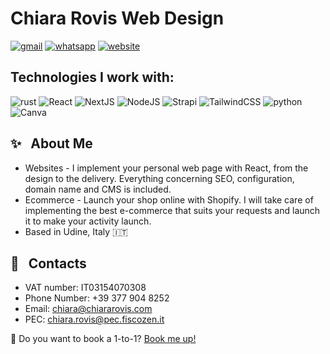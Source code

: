 # Chiara Rovis Web Design

[![gmail](https://img.shields.io/badge/Gmail-D14836?style=for-the-badge&logo=gmail&logoColor=white)](mailto:info@chiararovis.com)
[![whatsapp](	https://img.shields.io/badge/WhatsApp-25D366?style=for-the-badge&logo=whatsapp&logoColor=white)](https://api.whatsapp.com/send?phone=393779048252)
[![website](https://img.shields.io/badge/website-000000?style=for-the-badge&logo=About.me&logoColor=white)](https://www.chiararovis.com)

## Technologies I work with:

![rust](https://img.shields.io/badge/Rust-000000?style=for-the-badge&logo=rust&logoColor=white)
![React](https://img.shields.io/badge/react-%2320232a.svg?style=for-the-badge&logo=react&logoColor=%2361DAFB)
![NextJS](https://img.shields.io/badge/next%20js-000000?style=for-the-badge&logo=nextdotjs&logoColor=white)
![NodeJS](https://img.shields.io/badge/node.js-6DA55F?style=for-the-badge&logo=node.js&logoColor=white)
![Strapi](https://img.shields.io/badge/strapi-%232E7EEA.svg?style=for-the-badge&logo=strapi&logoColor=white)
![TailwindCSS](https://img.shields.io/badge/tailwindcss-%2338B2AC.svg?style=for-the-badge&logo=tailwind-css&logoColor=white)
![python](https://img.shields.io/badge/Python-FFD43B?style=for-the-badge&logo=python&logoColor=blue)
![Canva](https://img.shields.io/badge/Canva-%2300C4CC.svg?&style=for-the-badge&logo=Canva&logoColor=white)

## ✨ &nbsp; About Me

- Websites - I implement your personal web page with React, from the design to the delivery. Everything concerning SEO, configuration, domain name and CMS is included.
- Ecommerce - Launch your shop online with Shopify. I will take care of implementing the best e-commerce that suits your requests and launch it to make your activity launch.
- Based in Udine, Italy 🇮🇹

## 📱 &nbsp; Contacts

- VAT number: IT03154070308
- Phone Number: +39 377 904 8252
- Email:  chiara@chiararovis.com
- PEC: chiara.rovis@pec.fiscozen.it

📆 Do you want to book a 1-to-1? [Book me up!](https://calendly.com/chiararovis)
